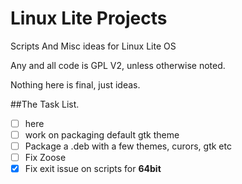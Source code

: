 Linux Lite Projects
===================

Scripts And Misc ideas for Linux Lite OS

Any and all code is GPL V2, unless otherwise noted.

Nothing here is final, just ideas.

##The Task List.

- [ ] here
- [ ] work on packaging default gtk theme
- [ ] Package a .deb with a few themes, curors, gtk etc
- [ ] Fix Zoose
- [x] Fix exit issue on scripts for **64bit**
